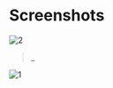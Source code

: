 # Screenshots

![2](https://user-images.githubusercontent.com/78833363/157166191-bda93aef-8afe-4db7-8eb4-8e47c990eedd.PNG)

> _

![1](https://user-images.githubusercontent.com/78833363/157166136-e6399e44-791a-4a2a-9e45-73635e553680.PNG)
